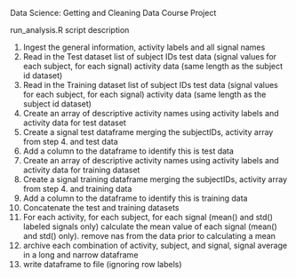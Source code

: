Data Science: Getting and Cleaning Data
Course Project

run_analysis.R script description

1. Ingest the general information, activity labels and all signal names
2. Read in the Test dataset 
	list of subject IDs
	test data (signal values for each subject, for each signal)
	activity data (same length as the subject id dataset)
3. Read in the Training dataset 
	list of subject IDs
	test data (signal values for each subject, for each signal)
	activity data (same length as the subject id dataset)
4. Create an array of descriptive activity names using activity labels and activity data for test dataset
5. Create a signal test dataframe merging the subjectIDs, activity array from step 4. and test data
7. Add a column to the dataframe to identify this is test data
6. Create an array of descriptive activity names using activity labels and activity data for training dataset
7. Create a signal training dataframe merging the subjectIDs, activity array from step 4. and training data
8. Add a column to the dataframe to identify this is training data
9. Concatenate the test and training datasets
10. For each activity, for each subject, for each signal (mean() and std() labeled signals only) calculate
	the mean value of each signal (mean() and std() only).
	remove nas from the data prior to calculating a mean
11. archive each combination of activity, subject, and signal, signal average in a long and narrow dataframe
12. write dataframe to file (ignoring row labels)
